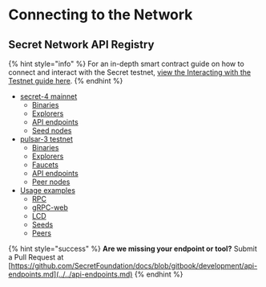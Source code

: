 # Connecting to the Network

## Secret Network API Registry

{% hint style="info" %}
For an in-depth smart contract guide on how to connect and interact with the Secret testnet, [view the Interacting with the Testnet guide here](https://docs.scrt.network/secret-network-documentation/development/getting-started/interacting-with-the-testnet).
{% endhint %}

* [secret-4 mainnet](mainnet-secret-4.md)
  * [Binaries](mainnet-secret-4.md#binaries)
  * [Explorers](mainnet-secret-4.md#explorers)
  * [API endpoints](mainnet-secret-4.md#api-endpoints)
  * [Seed nodes](mainnet-secret-4.md#seed-nodes)
* [pulsar-3 testnet](testnet-pulsar-3.md)
  * [Binaries](testnet-pulsar-3.md#binaries)
  * [Explorers](testnet-pulsar-3.md#explorers)
  * [Faucets](testnet-pulsar-3.md#faucets)
  * [API endpoints](testnet-pulsar-3.md#api-endpoints)
  * [Peer nodes](testnet-pulsar-3.md#peer-nodes)
* [Usage examples](usage-examples.md)
  * [RPC](usage-examples.md#rpc)
  * [gRPC-web](usage-examples.md#grpc-web)
  * [LCD](usage-examples.md#lcd)
  * [Seeds](usage-examples.md#seeds)
  * [Peers](usage-examples.md#peers)

{% hint style="success" %}
**Are we missing your endpoint or tool?** Submit a Pull Request at [https://github.com/SecretFoundation/docs/blob/gitbook/development/api-endpoints.md](../../api-endpoints.md)
{% endhint %}
